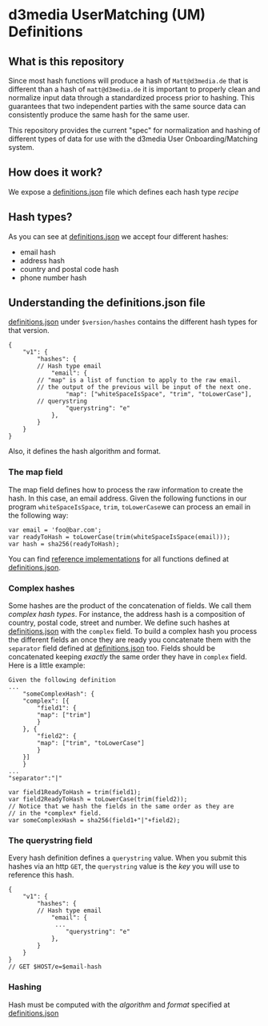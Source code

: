 # d3media UserMatching (UM) Definitions

## What is this repository
Since most hash functions will produce a hash of `Matt@d3media.de` that is different than a hash of `matt@d3media.de` it is important to properly clean and normalize input data through a standardized process prior to hashing.  This guarantees that two independent parties with the same source data can consistently produce the same hash for the same user.

This repository provides the current "spec" for normalization and hashing of different types of data for use with the d3media User Onboarding/Matching system.

## How does it work?
We expose a [definitions.json](https://github.com/d3media/d3media-um-definitions/blob/master/definitions.json) file which defines each hash type *recipe*

## Hash types?
As you can see at [definitions.json](https://github.com/d3media/d3media-um-definitions/blob/master/definitions.json) we accept four different hashes:
* email hash
* address hash
* country and postal code hash
* phone number hash

## Understanding the definitions.json file

[definitions.json](https://github.com/d3media/d3media-um-definitions/blob/master/definitions.json) under `$version/hashes` contains the different hash types for that version.
```
{
    "v1": {
        "hashes": {
	    // Hash type email
            "email": {
		// "map" is a list of function to apply to the raw email.
		// the output of the previous will be input of the next one.
                "map": ["whiteSpaceIsSpace", "trim", "toLowerCase"],
		// querystring
                "querystring": "e"
            },
        }
    }
}
```
Also, it defines the hash algorithm and format.
### The map field
The map field defines how to process the raw information to create the hash. In this case, an email address. Given the following functions in our program `whiteSpaceIsSpace`, `trim`, `toLowerCase`we can process an email in the following way:
```
var email = 'foo@bar.com';
var readyToHash = toLowerCase(trim(whiteSpaceIsSpace(email)));
var hash = sha256(readyToHash);
```

You can find [reference implementations](https://github.com/d3media/d3media-um-definitions/blob/master/lib/version1-functions.js) for all functions defined at 
[definitions.json](https://github.com/d3media/d3media-um-definitions/blob/master/definitions.json).

### Complex hashes
Some hashes are the product of the concatenation of fields. We call them *complex hash types*. For instance, the address hash is a composition of country, postal code, street and number. 
We define such hashes at [definitions.json](https://github.com/d3media/d3media-um-definitions/blob/master/definitions.json) with the `complex` field. To build a complex hash you process the different fields an once they are ready you concatenate them with the `separator` field defined at [definitions.json](https://github.com/d3media/d3media-um-definitions/blob/master/definitions.json) too. Fields should be concatenated keeping *exactly* the same order they have in `complex` field.
Here is a little example: 
```
Given the following definition
...
    "someComplexHash": {
	"complex": [{
	    "field1": {
		"map": ["trim"]
	    }
	}, {
	    "field2": {
		"map": ["trim", "toLowerCase"]
	    }
	}]
    }
...
"separator":"|"

var field1ReadyToHash = trim(field1);
var field2ReadyToHash = toLowerCase(trim(field2));
// Notice that we hash the fields in the same order as they are
// in the *complex* field.
var someComplexHash = sha256(field1+"|"+field2);
```

### The querystring field
Every hash definition defines a `querystring` value. When you submit this hashes via an http `GET`, the `querystring` value is the *key* you will use to reference this hash.
```
{
    "v1": {
        "hashes": {
	    // Hash type email
            "email": {
	         ...
                "querystring": "e"
            },
        }
    }
}
// GET $HOST/e=$email-hash
```

### Hashing
Hash must be computed with the *algorithm* and *format* specified  at [definitions.json](https://github.com/d3media/d3media-um-definitions/blob/master/definitions.json)
